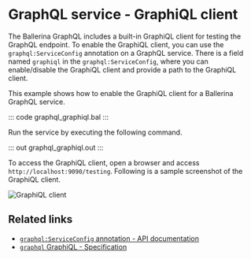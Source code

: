 # GraphQL service - GraphiQL client

The Ballerina GraphQL includes a built-in GraphiQL client for testing the GraphQL endpoint. To enable the GraphiQL client, you can use the `graphql:ServiceConfig` annotation on a GraphQL service. There is a field named `graphiql` in the `graphql:ServiceConfig`, where you can enable/disable the GraphiQL client and provide a path to the GraphiQL client.

This example shows how to enable the GraphiQL client for a Ballerina GraphQL service.

::: code graphql_graphiql.bal :::

Run the service by executing the following command.

::: out graphql_graphiql.out :::

To access the GraphiQL client, open a browser and access `http://localhost:9090/testing`. Following is a sample screenshot of the GraphiQL client.

![GraphiQL client](/learn/by-example/images/graphiql-client.png "GraphiQL Client")

## Related links
- [`graphql:ServiceConfig` annotation - API documentation](https://lib.ballerina.io/ballerina/graphql/latest/annotations#ServiceConfig)
- [`graphql` GraphiQL - Specification](/spec/graphql/#915-graphiql-configurations)

